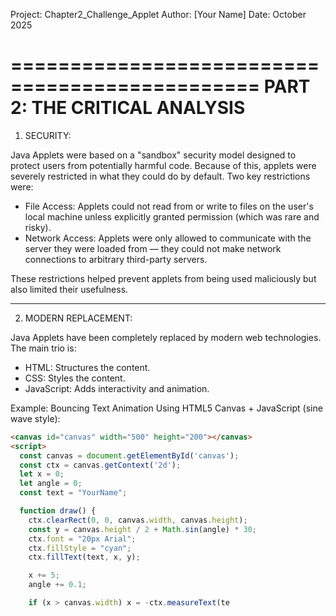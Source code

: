 Project: Chapter2_Challenge_Applet
Author: [Your Name]
Date: October 2025

===============================================
PART 2: THE CRITICAL ANALYSIS
===============================================

1. SECURITY:

Java Applets were based on a "sandbox" security model designed to protect users from potentially harmful code. Because of this, applets were severely restricted in what they could do by default. Two key restrictions were:

  - File Access: Applets could not read from or write to files on the user's local machine unless explicitly granted permission (which was rare and risky).
  - Network Access: Applets were only allowed to communicate with the server they were loaded from — they could not make network connections to arbitrary third-party servers.

These restrictions helped prevent applets from being used maliciously but also limited their usefulness.

------------------------------------------------

2. MODERN REPLACEMENT:

Java Applets have been completely replaced by modern web technologies. The main trio is:

  - HTML: Structures the content.
  - CSS: Styles the content.
  - JavaScript: Adds interactivity and animation.

Example: Bouncing Text Animation Using HTML5 Canvas + JavaScript (sine wave style):

```html
<canvas id="canvas" width="500" height="200"></canvas>
<script>
  const canvas = document.getElementById('canvas');
  const ctx = canvas.getContext('2d');
  let x = 0;
  let angle = 0;
  const text = "YourName";

  function draw() {
    ctx.clearRect(0, 0, canvas.width, canvas.height);
    const y = canvas.height / 2 + Math.sin(angle) * 30;
    ctx.font = "20px Arial";
    ctx.fillStyle = "cyan";
    ctx.fillText(text, x, y);

    x += 5;
    angle += 0.1;

    if (x > canvas.width) x = -ctx.measureText(te
